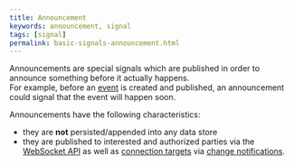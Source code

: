 ```yaml
---
title: Announcement
keywords: announcement, signal
tags: [signal]
permalink: basic-signals-announcement.html
---
```


Announcements are special signals which are published in order to announce something before it actually happens.  
For example, before an [event](basic-signals-event.html) is created and published, an announcement could signal that
the event will happen soon.

Announcements have the following characteristics:
* they are **not** persisted/appended into any data store
* they are published to interested and authorized parties via the [WebSocket API](httpapi-protocol-bindings-websocket.html) as
  well as [connection targets](basic-connections.html#targets) via [change notifications](basic-changenotifications.html).
